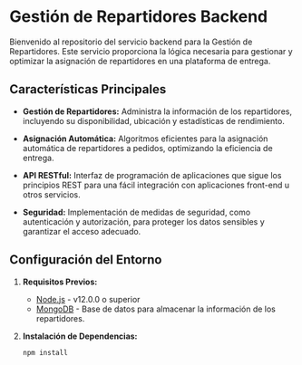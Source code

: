 # Gestión de Repartidores Backend

Bienvenido al repositorio del servicio backend para la Gestión de Repartidores. Este servicio proporciona la lógica necesaria para gestionar y optimizar la asignación de repartidores en una plataforma de entrega.

## Características Principales

- **Gestión de Repartidores:** Administra la información de los repartidores, incluyendo su disponibilidad, ubicación y estadísticas de rendimiento.

- **Asignación Automática:** Algoritmos eficientes para la asignación automática de repartidores a pedidos, optimizando la eficiencia de entrega.

- **API RESTful:** Interfaz de programación de aplicaciones que sigue los principios REST para una fácil integración con aplicaciones front-end u otros servicios.

- **Seguridad:** Implementación de medidas de seguridad, como autenticación y autorización, para proteger los datos sensibles y garantizar el acceso adecuado.

## Configuración del Entorno

1. **Requisitos Previos:**
   - [Node.js](https://nodejs.org/) - v12.0.0 o superior
   - [MongoDB](https://www.mongodb.com/) - Base de datos para almacenar la información de los repartidores.

2. **Instalación de Dependencias:**
   ```bash
   npm install
